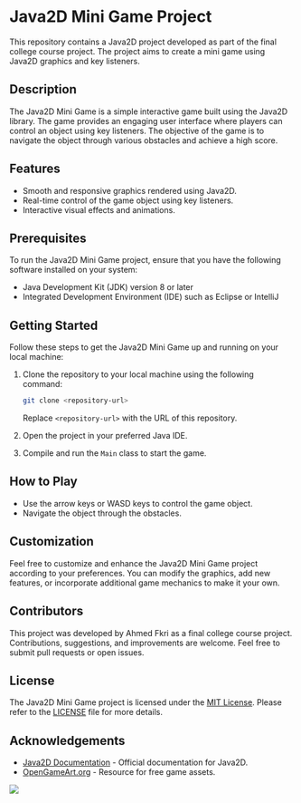 # Java2D Mini Game Project

This repository contains a Java2D project developed as part of the final college course project. The project aims to create a mini game using Java2D graphics and key listeners.

## Description

The Java2D Mini Game is a simple interactive game built using the Java2D library. The game provides an engaging user interface where players can control an object using key listeners. The objective of the game is to navigate the object through various obstacles and achieve a high score.

## Features

- Smooth and responsive graphics rendered using Java2D.
- Real-time control of the game object using key listeners.
- Interactive visual effects and animations.

## Prerequisites

To run the Java2D Mini Game project, ensure that you have the following software installed on your system:

- Java Development Kit (JDK) version 8 or later
- Integrated Development Environment (IDE) such as Eclipse or IntelliJ 

## Getting Started

Follow these steps to get the Java2D Mini Game up and running on your local machine:

1. Clone the repository to your local machine using the following command:

   ```bash
   git clone <repository-url>
   ```

   Replace `<repository-url>` with the URL of this repository.

2. Open the project in your preferred Java IDE.

3. Compile and run the `Main` class to start the game.

## How to Play

- Use the arrow keys or WASD keys to control the game object.
- Navigate the object through the obstacles.

## Customization

Feel free to customize and enhance the Java2D Mini Game project according to your preferences. You can modify the graphics, add new features, or incorporate additional game mechanics to make it your own.

## Contributors

This project was developed by Ahmed Fkri as a final college course project. Contributions, suggestions, and improvements are welcome. Feel free to submit pull requests or open issues.

## License

The Java2D Mini Game project is licensed under the [MIT License](LICENSE). Please refer to the [LICENSE](LICENSE) file for more details.

## Acknowledgements

- [Java2D Documentation](https://docs.oracle.com/javase/tutorial/2d/index.html) - Official documentation for Java2D.
- [OpenGameArt.org](https://opengameart.org/) - Resource for free game assets.

![](https://github.com/ahmedfkri/graphics-project/[Your_GIF_Name.gif](https://media.giphy.com/media/v1.Y2lkPTc5MGI3NjExN2M0ZmY3NDU5ZjY3ZjQ5ZjE1NmQ4NzQ5ZTJlN2Y1NDJmOGM3ZTFhNSZlcD12MV9pbnRlcm5hbF9naWZzX2dpZklkJmN0PWc/p9FSackftOXv9rpB2n/giphy.gif))
